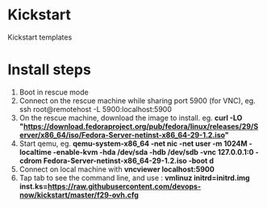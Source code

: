 # Kickstart
Kickstart templates

# Install steps
 1. Boot in rescue mode
 2. Connect on the rescue machine while sharing port 5900 (for VNC), eg. ssh root@remotehost -L 5900:localhost:5900
 2. On the rescue machine, download the image to install. eg. **curl -LO "https://download.fedoraproject.org/pub/fedora/linux/releases/29/Server/x86_64/iso/Fedora-Server-netinst-x86_64-29-1.2.iso"**
 3. Start qemu, eg. **qemu-system-x86_64 -net nic -net user -m 1024M -localtime -enable-kvm -hda /dev/sda -hdb /dev/sdb -vnc 127.0.0.1:0 -cdrom Fedora-Server-netinst-x86_64-29-1.2.iso -boot d** 
 4. Connect on local machine with **vncviewer localhost:5900**
 5. Tap tab to see the command line, and use : **vmlinuz initrd=initrd.img inst.ks=https://raw.githubusercontent.com/devops-now/kickstart/master/f29-ovh.cfg**
